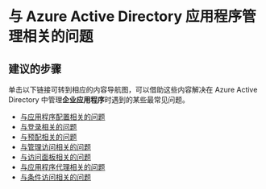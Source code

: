 <properties
  pageTitle="Issues that are related to Azure Active Directory Application Management"
  description="解决与 Azure Active Directory 应用程序管理相关的最常见问题"
  service="microsoft.aad"
  resource="Microsoft_AAD_IAM"
  authors="ajamess"
  selfHelpType="generic"
  supportTopicIds="32268132, 32570274"
  productPesIds="14785"
  cloudEnvironments="public"
 />


# <a name="issues-that-are-related-to-azure-active-directory-application-management"></a>与 Azure Active Directory 应用程序管理相关的问题

## <a name="recommended-steps"></a>**建议的步骤**

单击以下链接可转到相应的内容导航图，可以借助这些内容解决在 Azure Active Directory 中管理**企业应用程序**时遇到的某些最常见问题。

* [与应用程序配置相关的问题](https://docs.microsoft.com/azure/active-directory/active-directory-application-config-content-map/?WT.mc_id=UI_AAD_Enterprise_Apps_Support_L1_Overview)
* [与登录相关的问题](https://docs.microsoft.com/azure/active-directory/active-directory-application-sign-in-content-map/?WT.mc_id=UI_AAD_Enterprise_Apps_Support_L1_Overview)
* [与预配相关的问题](https://docs.microsoft.com/azure/active-directory/active-directory-application-provisioning-content-map/?WT.mc_id=UI_AAD_Enterprise_Apps_Support_L1_Overview)
* [与管理访问相关的问题](https://docs.microsoft.com/azure/active-directory/active-directory-application-access-content-map/?WT.mc_id=UI_AAD_Enterprise_Apps_Support_L1_Overview)
* [与访问面板相关的问题](https://docs.microsoft.com/azure/active-directory/active-directory-application-access-panel-content-map/?WT.mc_id=UI_AAD_Enterprise_Apps_Support_L1_Overview)
* [与应用程序代理相关的问题](https://docs.microsoft.com/azure/active-directory/active-directory-application-proxy-content-map/?WT.mc_id=UI_AAD_Enterprise_Apps_Support_L1_Overview)
* [与条件访问相关的问题](https://docs.microsoft.com/azure/active-directory/active-directory-application-conditional-access-content-map/?WT.mc_id=UI_AAD_Enterprise_Apps_Support_L1_Overview)


